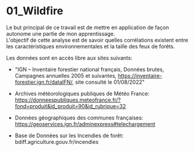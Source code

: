 # 01_Wildfire

Le but principal de ce travail est de mettre en application de façon autonome une partie de mon apprentissage.  
L'objectif de cette analyse est de savoir quelles corrélations existent entre les caractéristiques environnementales et la taille des feux de forêts.


Les données sont en accès libre aux sites suivants:  
    
  - "IGN – Inventaire forestier national français, Données brutes, Campagnes annuelles 2005 et suivantes, https://inventaire-forestier.ign.fr/dataIFN/, site consulté le 01/08/2022"  
  
- Archives météorologiques publiques de Météo France:  
https://donneespubliques.meteofrance.fr/?fond=produit&id_produit=90&id_rubrique=32  
   
- Données géographiques des communes françaises:  
https://geoservices.ign.fr/adminexpress#telechargement  
  
- Base de Données sur les Incendies de forêt:  
bdiff.agriculture.gouv.fr/incendies
